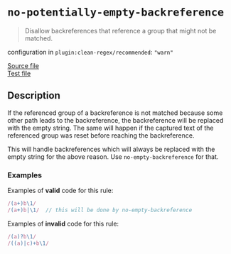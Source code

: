 # `no-potentially-empty-backreference`

> Disallow backreferences that reference a group that might not be matched.

configuration in `plugin:clean-regex/recommended`: `"warn"`

<!-- prettier-ignore -->
[Source file](https://github.com/RunDevelopment/eslint-plugin-clean-regex/blob/master/lib/rules/no-potentially-empty-backreference.ts) <br> [Test file](https://github.com/RunDevelopment/eslint-plugin-clean-regex/blob/master/tests/lib/rules/no-potentially-empty-backreference.ts)

## Description

If the referenced group of a backreference is not matched because some other
path leads to the backreference, the backreference will be replaced with the
empty string. The same will happen if the captured text of the referenced group
was reset before reaching the backreference.

This will handle backreferences which will always be replaced with the empty
string for the above reason. Use `no-empty-backreference` for that.

### Examples

Examples of **valid** code for this rule:

<!-- prettier-ignore -->
```js
/(a+)b\1/
/(a+)b|\1/  // this will be done by no-empty-backreference
```

Examples of **invalid** code for this rule:

<!-- prettier-ignore -->
```js
/(a)?b\1/
/((a)|c)+b\1/
```
